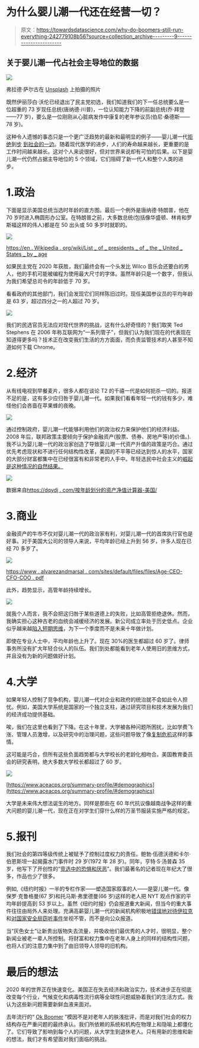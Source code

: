 # 为什么婴儿潮一代还在经营一切？

> 原文：<https://towardsdatascience.com/why-do-boomers-still-run-everything-242779108b56?source=collection_archive---------9----------------------->

## 关于婴儿潮一代占社会主导地位的数据

![](img/56ce677627e6a2553bcd990543ecf1be.png)

弗拉德·萨尔古在 [Unsplash](https://unsplash.com?utm_source=medium&utm_medium=referral) 上拍摄的照片

既然伊丽莎白·沃伦已经退出了民主党初选，我们知道我们的下一任总统要么是一位超重的 73 岁现任总统(唐纳德·川普)，一位认知能力下降的前副总统(乔·拜登——77 岁)，要么是一位刚刚从心脏病发作中康复的老年参议员(伯尼·桑德斯——78 岁)。

这种令人遗憾的事态只是一个更广泛趋势的最新和最明显的例子——婴儿潮一代[拒绝](https://www.thejakartapost.com/news/2019/11/22/step-aside-boomers-heres-jokowis-new-millennials-team.html)到[步](https://www.telegraph.co.uk/news/religion/10116001/Its-time-we-baby-boomers-stepped-aside.html) [到社会的一边](https://www.telegraph.co.uk/news/religion/10116001/Its-time-we-baby-boomers-stepped-aside.html)。随着现代医学的进步，人们的寿命越来越长，更重要的是工作时间越来越长。这对个人来说很好，但对世界来说却有可怕的后果。以下是婴儿潮一代仍然占据主导地位的 5 个领域，它们阻碍了新一代人和整个人类的进步。

# 1.政治

下面是显示美国总统当选时年龄的直方图。最后一个例外是唐纳德·特朗普，他在 70 岁时进入椭圆形办公室。在特朗普之前，大多数总统(包括像华盛顿、林肯和罗斯福这样的伟人)都是在 50 出头或 50 多岁时就职的。

![](img/f937e2dd35022f9cb4129c7e0b5348ff.png)

[https://en . Wikipedia . org/wiki/List _ of _ presidents _ of _ the _ United _ States _ by _ age](https://en.wikipedia.org/wiki/List_of_presidents_of_the_United_States_by_age)

如果民主党在 2020 年获胜，我们最终会有一个头发比 Wilco 音乐会还要白的男人，他的手机可能被编程为使用最大尺寸的字体。虽然年龄只是一个数字，但我认为我们希望总司令的年龄低于 70 岁。

看看政府的其他部门，我们会发现它们同样陈旧过时。现任美国参议员的平均年龄是 63 岁，超过四分之一的人超过 70 岁。

![](img/089659ed81401ffd177132f954263498.png)

我们的民选官员无法应对现代世界的挑战，这有什么好奇怪的？我们取笑 Ted Stephens 在 2006 年称互联网为“一系列管子”，但我们认为我们现在的代表现在知道得更多吗？技术正在改变我们生活的方方面面，而负责监管技术的人甚至不知道如何下载 Chrome。

# 2.经济

从有线电视到早餐麦片，很多人都在谈论 T2 的千禧一代是如何扼杀一切的。报道不足的是，这有多少应归咎于婴儿潮一代。如果我们看看年轻一代的钱有多少，难怪他们会吝啬在苹果蜂的夜晚。

![](img/52e942957363617ead57cc754c563ad6.png)

通过控制政府，婴儿潮一代能够利用他们的政治权力来保护他们的经济利益。2008 年后，联邦政策主要倾向于保护金融资产(股票、债券、房地产等)的价值。).我不认为婴儿潮一代的政治家创造了导致婴儿潮一代资产升值的政策是巧合。通过优先考虑现状和不进行任何结构性改革，美国的不平等已经达到惊人的水平，国家的大部分财富都集中在已经很富有和非常老的人手中。年轻选民中社会主义的[崛起是这种情况的自然结果。](https://progressivebrief.com/millennial-takeover-of-the-media-means-interest-in-socialism-is-here-to-stay/)

![](img/13d6c03889d6e243dda71771110f4de5.png)

数据来自[https://dqydj . com/按年龄划分的资产净值计算器-美国/](https://dqydj.com/net-worth-by-age-calculator-united-states/)

# 3.商业

金融资产的牛市不仅对婴儿潮一代的政治家有利，对婴儿潮一代的首席执行官也是好事。对于美国大公司的领导人来说，平均年龄已经上升到 56 岁，许多人现在已经 70 多岁了。

![](img/c630bcfb8ff3b03c4552cddf616fe9e5.png)

[https://www . alvarezandmarsal . com/sites/default/files/files/Age-CEO-CFO-COO . pdf](https://www.alvarezandmarsal.com/sites/default/files/files/Age-CEO-CFO-COO.pdf)

此外，趋势显示，高管年龄持续增长。

![](img/b16f128b9f1fadef03ae0d398a5d1f96.png)

就我个人而言，我不会把这归咎于某些道德上的失败，比如高管拒绝退休。然而，我确实担心这种古老的血统会减缓经济的发展。新公司成立率处于历史低点。企业似乎越来越[陷入短期思维](https://clsbluesky.law.columbia.edu/2017/10/18/is-corporate-short-termism-on-the-rise-in-the-u-s/)，为下一个季度而不是未来十年做计划。

即使在专业人士中，平均年龄也上升了。现在 30%的医生都超过 60 岁了。律师事务所没有扩大年轻合伙人的队伍。我们到处都能看到老年人使用旧的思维方式，并且没有为新的问题做好计划。

# 4.大学

如果年轻人控制了竞争机构，婴儿潮一代对企业和政府的统治就不会如此令人担忧。例如，美国大学系统是国家的一个独立支柱，通过研究项目和技术发展为我们的经济成功提供基础。

唉，我们在这里也看到了下降。在这十年里，大学被各种问题所困扰，比如学费飞涨、管理人员激增，以及研究中的治理问题，这些问题导致了像[复制危机](https://en.wikipedia.org/wiki/Replication_crisis)这样的事情。

这可能是巧合，但所有这些负面趋势都与大学校长的老龄化相吻合。美国教育委员会的研究表明，绝大多数大学校长都超过了 60 岁。

![](img/708a83a8ab7400253c1eacadb1247445.png)

[https://www.aceacps.org/summary-profile/#demographics](https://www.aceacps.org/summary-profile/#demographics)

大学是未来伟大想法诞生的地方。同样是那些在 60 年代抗议像越南战争这样的重大问题的婴儿潮一代，现在正在对学生们穿什么样的万圣节服装实施严格的规定。

# 5.报刊

我们社会的第四等级传统上被赋予了控制过度权力的责任。鲍勃·伍德沃德和卡尔·伯恩斯坦一起揭露水门事件时 29 岁(1972 年 28 岁)。同年，亨特·S·汤普森 35 岁，他写下了开创性的“[竞选中的恐惧和厌恶](https://en.wikipedia.org/wiki/Fear_and_Loathing_on_the_Campaign_Trail_%2772)”。我们最著名的记者现在年纪大了很多，作品也少了很多。

例如,《纽约时报》一半的专栏作家——塑造国家叙事的人——是婴儿潮一代。像保罗·克鲁格曼(67 岁)和托马斯·弗里德曼(66 岁)这样的老人把 NYT 观点作家的平均年龄提高到 53 岁以上。虽然《纽约时报》仍会报道重大新闻，但当今的重大事件往往由局外人来处理。充满高薪婴儿潮一代的新闻机构积极地[错误地对待伊拉克](https://en.wikipedia.org/wiki/Friedman_Unit)和[对国家安全局窃听事件](https://en.wikipedia.org/wiki/NSA_warrantless_surveillance_(2001%E2%80%932007))坐视不管，而不是向公众报道。

当“灰色女士”让新贵出版物失去流量，并吸收他们最优秀的人才时，很明显，整个新闻业被老一辈人所控制。将财富和权力集中在老年人身上的同样的结构性问题，也将人们的注意力集中到了由旧领导人领导的旧机构。

# 最后的想法

2020 年的世界正在快速变化。美国正在失去经济和政治实力，技术进步正在彻底改变每个行业，气候变化和病毒性流行病等全球性问题威胁着我们的生活方式。我认为这些新问题需要新鲜血液来面对。

去年流行的“ [Ok Boomer](https://en.wikipedia.org/wiki/OK_Boomer) ”模因不是对老年人的肤浅批评，而是对我们社会的权力结构存在严重问题的最终承认。我们所依赖的系统和机构在物理上和隐喻上都僵化了。它们导致了影响到每个人的问题，从大学生到退休老人。只有用新的思维和新的想法，我们才有希望面对我们面临的挑战。